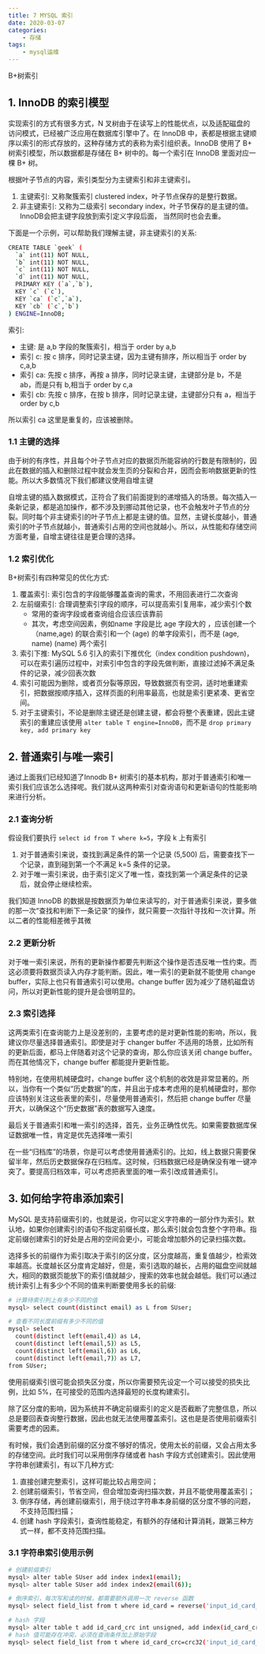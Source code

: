 ```yaml
---
title: 7 MYSQL 索引
date: 2020-03-07
categories:
    - 存储
tags:
    - mysql运维
---
```


B+树索引

<!-- more -->

## 1. InnoDB 的索引模型
实现索引的方式有很多方式，N 叉树由于在读写上的性能优点，以及适配磁盘的访问模式，已经被广泛应用在数据库引擎中了。在 InnoDB 中，表都是根据主键顺序以索引的形式存放的，这种存储方式的表称为索引组织表。InnoDB 使用了 B+ 树索引模型，所以数据都是存储在 B+ 树中的。每一个索引在 InnoDB 里面对应一棵 B+ 树。

根据叶子节点的内容，索引类型分为主键索引和非主键索引。
1. 主键索引: 又称聚簇索引 clustered index，叶子节点保存的是整行数据。
2. 非主键索引: 又称为二级索引 secondary index，叶子节保存的是主键的值。InnoDB会把主键字段放到索引定义字段后面，
当然同时也会去重。

下面是一个示例，可以帮助我们理解主键，非主键索引的关系: 
```bash
CREATE TABLE `geek` (
  `a` int(11) NOT NULL,
  `b` int(11) NOT NULL,
  `c` int(11) NOT NULL,
  `d` int(11) NOT NULL,
  PRIMARY KEY (`a`,`b`),
  KEY `c` (`c`),
  KEY `ca` (`c`,`a`),
  KEY `cb` (`c`,`b`)
) ENGINE=InnoDB;
```
索引:
- 主键: 是 a,b 字段的聚簇索引，相当于 order by a,b
- 索引 c:  按 c 排序，同时记录主键，因为主键有排序，所以相当于 order by c,a,b
- 索引 ca: 先按 c 排序，再按 a 排序，同时记录主键，主键部分是 b，不是 ab，而是只有 b,相当于 order by c,a
- 索引 cb: 先按 c 排序，在按 b 排序，同时记录主键，主键部分只有 a，相当于 order by c,b

所以索引 ca 这里是重复的，应该被删除。

### 1.1 主键的选择
由于树的有序性，并且每个叶子节点对应的数据页所能容纳的行数是有限制的，因此在数据的插入和删除过程中就会发生页的分裂和合并，因而会影响数据更新的性能。所以大多数情况下我们都建议使用自增主键

自增主键的插入数据模式，正符合了我们前面提到的递增插入的场景。每次插入一条新记录，都是追加操作，都不涉及到挪动其他记录，也不会触发叶子节点的分裂。同时每个非主键索引的叶子节点上都是主键的值。显然，主键长度越小，普通索引的叶子节点就越小，普通索引占用的空间也就越小。所以，从性能和存储空间方面考量，自增主键往往是更合理的选择。

### 1.2 索引优化
B+树索引有四种常见的优化方式:
1. 覆盖索引: 索引包含的字段能够覆盖查询的需求，不用回表进行二次查询
2. 左前缀索引: 合理调整索引字段的顺序，可以提高索引复用率，减少索引个数
	- 常用的查询字段或者查询组合应该应该靠前
	- 其次，考虑空间因素，例如name 字段是比 age 字段大的 ，应该创建一个（name,age) 的联合索引和一个 (age) 的单字段索引，而不是 (age, name) (name) 两个索引
3. 索引下推:  MySQL 5.6 引入的索引下推优化（index condition pushdown)， 可以在索引遍历过程中，对索引中包含的字段先做判断，直接过滤掉不满足条件的记录，减少回表次数
4. 索引可能因为删除，或者页分裂等原因，导致数据页有空洞，适时地重建索引，把数据按顺序插入，这样页面的利用率最高，也就是索引更紧凑、更省空间。
5. 对于主键索引，不论是删除主键还是创建主键，都会将整个表重建，因此主键索引的重建应该使用 `alter table T engine=InnoDB`，而不是 `drop primary key, add primary key`


## 2. 普通索引与唯一索引
通过上面我们已经知道了Innodb B+ 树索引的基本机构，那对于普通索引和唯一索引我们应该怎么选择呢。我们就从这两种索引对查询语句和更新语句的性能影响来进行分析。

### 2.1 查询分析
假设我们要执行 `select id from T where k=5`，字段 k 上有索引
1. 对于普通索引来说，查找到满足条件的第一个记录 (5,500) 后，需要查找下一个记录，直到碰到第一个不满足 k=5 条件的记录。
2. 对于唯一索引来说，由于索引定义了唯一性，查找到第一个满足条件的记录后，就会停止继续检索。

我们知道 InnoDB 的数据是按数据页为单位来读写的，对于普通索引来说，要多做的那一次“查找和判断下一条记录”的操作，就只需要一次指针寻找和一次计算。所以二者的性能相差微乎其微

### 2.2 更新分析
对于唯一索引来说，所有的更新操作都要先判断这个操作是否违反唯一性约束。而这必须要将数据页读入内存才能判断。因此，唯一索引的更新就不能使用 change buffer，实际上也只有普通索引可以使用。change buffer 因为减少了随机磁盘访问，所以对更新性能的提升是会很明显的。

### 2.3 索引选择
这两类索引在查询能力上是没差别的，主要考虑的是对更新性能的影响，所以，我建议你尽量选择普通索引。即使是对于 changer buffer 不适用的场景，比如所有的更新后面，都马上伴随着对这个记录的查询，那么你应该关闭 change buffer。而在其他情况下，change buffer 都能提升更新性能。

特别地，在使用机械硬盘时，change buffer 这个机制的收效是非常显著的。所以，当你有一个类似“历史数据”的库，并且出于成本考虑用的是机械硬盘时，那你应该特别关注这些表里的索引，尽量使用普通索引，然后把 change buffer 尽量开大，以确保这个“历史数据”表的数据写入速度。

最后关于普通索引和唯一索引的选择，首先，业务正确性优先。如果需要数据库保证数据唯一性，肯定是优先选择唯一索引

在一些“归档库”的场景，你是可以考虑使用普通索引的。比如，线上数据只需要保留半年，然后历史数据保存在归档库。这时候，归档数据已经是确保没有唯一键冲突了。要提高归档效率，可以考虑把表里面的唯一索引改成普通索引。


## 3. 如何给字符串添加索引
MySQL 是支持前缀索引的，也就是说，你可以定义字符串的一部分作为索引。默认地，如果你创建索引的语句不指定前缀长度，那么索引就会包含整个字符串。指定前缀创建索引的好处是占用的空间会更小，可能会增加额外的记录扫描次数。

选择多长的前缀作为索引取决于索引的区分度，区分度越高，重复值越少，检索效率越高。长度越长区分度肯定越好，但是，索引选取的越长，占用的磁盘空间就越大，相同的数据页能放下的索引值就越少，搜索的效率也就会越低。我们可以通过统计索引上有多少个不同的值来判断要使用多长的前缀: 

```bash
# 计算待索引列上有多少不同的值
mysql> select count(distinct email) as L from SUser;

# 查看不同长度前缀有多少不同的值
mysql> select 
  count(distinct left(email,4)）as L4,
  count(distinct left(email,5)）as L5,
  count(distinct left(email,6)）as L6,
  count(distinct left(email,7)）as L7,
from SUser;
```

使用前缀索引很可能会损失区分度，所以你需要预先设定一个可以接受的损失比例，比如 5%，在可接受的范围内选择最短的长度构建索引。

除了区分度的影响，因为系统并不确定前缀索引的定义是否截断了完整信息，所以总是要回表查询整行数据，因此也就无法使用覆盖索引。这也是是否使用前缀索引需要考虑的因素。


有时候，我们会遇到前缀的区分度不够好的情况，使用太长的前缀，又会占用太多的存储空间。此时我们可以采用倒序存储或者 hash 字段方式创建索引。因此使用字符串创建索引，有以下几种方式:
1. 直接创建完整索引，这样可能比较占用空间；
2. 创建前缀索引，节省空间，但会增加查询扫描次数，并且不能使用覆盖索引；
3. 倒序存储，再创建前缀索引，用于绕过字符串本身前缀的区分度不够的问题，不支持范围扫描；
4. 创建 hash 字段索引，查询性能稳定，有额外的存储和计算消耗，跟第三种方式一样，都不支持范围扫描。

### 3.1 字符串索引使用示例
```bash
# 创建前缀索引
mysql> alter table SUser add index index1(email);
mysql> alter table SUser add index index2(email(6));

# 倒序索引，每次写和读的时候，都需要额外调用一次 reverse 函数
mysql> select field_list from t where id_card = reverse('input_id_card_string');

# hash 字段
mysql> alter table t add id_card_crc int unsigned, add index(id_card_crc);
# hash 值可能存在冲突，必须在查询条件加上原始字段
mysql> select field_list from t where id_card_crc=crc32('input_id_card_string') and id_card='input_id_card_string'
```
